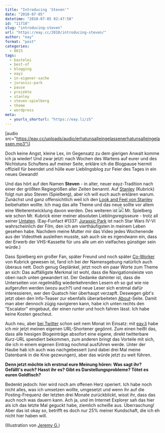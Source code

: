 ```yaml
---
title: "Introducing 'Steven'"
date: "2010-07-05"
datetime: "2010-07-05 02:47:58"
id: "11718"
slug: "introducing-steven"
url: "https://eay.cc/2010/introducing-steven/"
author: "eay"
format: "post"
categories:
  - 0815
tags:
  - bastelei
  - best-of
  - blogging
  - eayz
  - in-eigener-sache
  - jurassic-park
  - pause
  - projekte
  - stanley
  - steven-spielberg
  - theme
  - wordpress
meta:
  - yourls_shorturl: "https://eay.li/z5"
---
```


\[audio src="https://eay.cc/uploads/audio/erhatunsalleingelassenerhatunsalleingelassen.mp3"\]

Doch keine Angst, kleine Lex, im Gegensatz zu dem gierigen Anwalt komme ich ja wieder! Und zwar jetzt: nach Wochen des Wartens auf eurer und des Nichtstuns Schuftens auf meiner Seite, erkläre ich die Blogpause hiermit offiziell für beendet und hülle euer Lieblingsblog zur Feier des Tages in ein neues Gewandt!

Und das hört auf den Namen **Steven** - in alter, neuer eayz-Tradition nach einer der größten Regiegrößen aller Zeiten benannt. Auf [Stanley](//eay.cc/2008/introducing-stanley/) (Kubrick) folgt nun also Steven (Spielberg), aber ich will euch auch erklären warum. Zunächst und ganz offensichtlich weil ich den [Look and Feel von Stanley](http://www.flickr.com/photos/eay/4761752495/) beibehalten wollte. Ich mag das alte Theme und das neue sollte vor allem eine Weiterentwicklung davon werden. Des weiteren ist ![](https://eay.cc/uploads/2010/steven.gif) Mr. Spielberg wie schon Mr. Kubrick einer meiner absoluten Lieblingsregisseure - trotz all seiner [Untaten](//eay.cc/2008/shooting-guys-in-the-dick-is-not-cool/). (Eay-Funfact #1337: [Jurassic Park](http://www.imdb.com/title/tt0107290/) ist nach Star Wars IV-VI wahrscheinlich der Film, den ich am vierthäufigsten in meinem Leben gesehen habe. Nachdem meine Mutter mir das Video jedes Wochenende aus der Videothek ausleihen musste, sah auch sie es irgendwann ein, dass der Erwerb der VHS-Kassette für uns alle um ein vielfaches günstiger sein würde.)

Dass Spielberg ein großer Fan, später Freund und noch später [Co-Worker](http://www.imdb.com/title/tt0212720/) von Kubrick gewesen ist, fand ich bei der Namensgebung natürlich auch überaus nett. Doch genug Geplänkel, jetzt noch ein paar Worte zum Theme an sich: Das auffälligste Merkmal ist wohl, dass die Navigationsleiste von oben nach unten gewandert ist. Der Gedanke dahinter ist, dass die Unterseiten von regelmäßig wiederkehrenden Lesern eh so gut wie nie aufgerufen werden (wozu auch?) und neue Leser sich erstmal dafür interessieren, wer den Quatsch hier überhaupt verzapft. Deswegen gibt's jetzt oben den Info-Teaser zur ebenfalls überarbeiteten [About](http://eay.cc/about/)\-Seite. Damit man aber dennoch zügig navigieren kann, habe ich unten rechts den "Escalator" eingebaut, der einen runter und hoch fahren lässt. Ich habe keine Kosten gescheut.

Auch neu, aber [bei Twitter](http://twitter.com/Eay) schon seit nem Monat im Einsatz: mit [eay.li](https://eay.li/) habe ich mir jetzt meinen eigenen URL-Shortener gegönnt. Zum einen heißt das, dass alle hiesigen Blogeinträge absofort eine eigene, direkt twitterbare Kurz-URL spendiert bekommen, zum anderen bringt das Vorteile mit sich, die ich in einem eigenen Eintrag nochmal ausführen werde. Unter der Haube hab ich auch was nachgebessert (und dabei drei Mal meine Datenbank in die Knie gezwungen), aber das würde jetzt zu weit führen.

**Denn jetzt möchte ich erstmal eure Meinung hören: Was sagt ihr? Gefällt's euch? Hasst ihr es? Gibt es Darstellungsprobleme? Tötet es euren Goldfisch?**

Bedenkt jedoch: hier wird noch am offenen Herz operiert. Ich habe noch nicht alles, was ich umsetzen wollte, umgesetzt und wenn ihr auf die Posting-Frequenz der letzten drei Monate zurückblickt, wisst ihr, dass das auch noch was dauern kann. Ach ja, und im Internet Explorer sah das hier als ich das letzte Mal geguckt habe, ziemlich scheiße aus. Überraschung! Aber das ist okay so, betrifft es doch nur 25% meiner Kundschaft, die ich eh nicht hier haben will.

(Illustration von [Jeremy G.](http://www.flickr.com/photos/jayswww/4152864049/))
